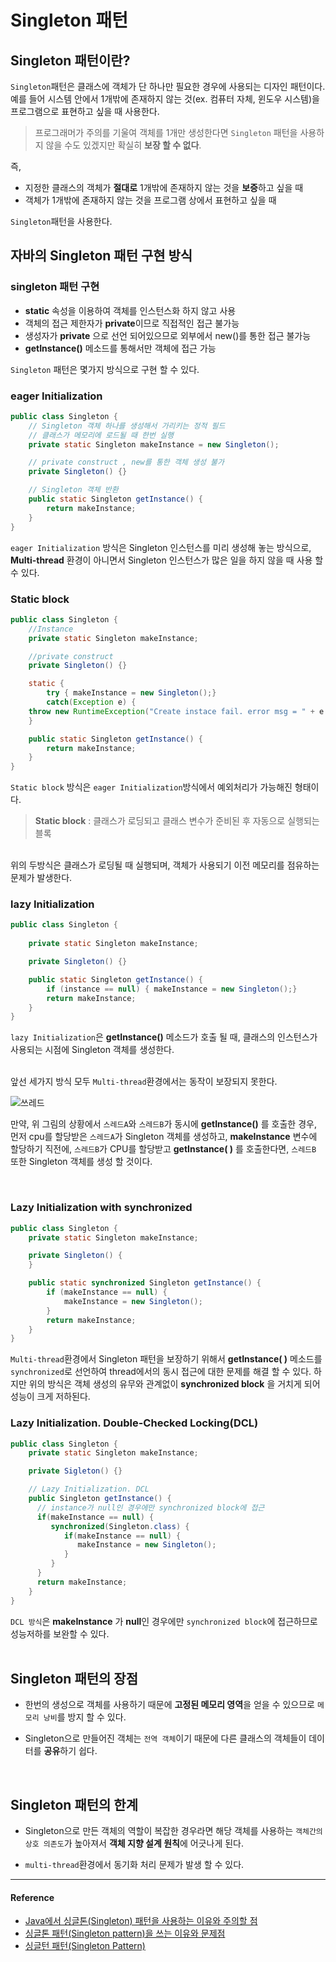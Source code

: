 # Singleton 패턴   

## Singleton 패턴이란?   

`Singleton`패턴은 클래스에 객체가 단 하나만 필요한 경우에 사용되는 디자인 패턴이다. 
예를 들어 시스템 안에서 1개밖에 존재하지 않는 것(ex. 컴퓨터 자체, 윈도우 시스템)을 프로그램으로 표현하고 싶을 때 사용한다.   

>프로그래머가 주의를 기울여 객체를 1개만 생성한다면 `Singleton` 패턴을 사용하지 않을 수도 있겠지만 확실히 **보장 할 수 없다**.

즉,
- 지정한 클래스의 객체가 **절대로** 1개밖에 존재하지 않는 것을 **보증**하고 싶을 때
- 객체가 1개밖에 존재하지 않는 것을 프로그램 상에서 표현하고 싶을 때

`Singleton`패턴을 사용한다.

## 자바의 Singleton 패턴 구현 방식

### singleton 패턴 구현 

- **static** 속성을 이용하여 객체를 인스턴스화 하지 않고 사용
- 객체의 접근 제한자가 **private**이므로 직접적인 접근 불가능
- 생성자가 **private** 으로 선언 되어있으므로 외부에서 new()를 통한 접근 불가능
- **getInstance()** 메소드를 통해서만 객체에 접근 가능

`Singleton` 패턴은 몇가지 방식으로 구현 할 수 있다.
<br>
### eager Initialization

```java
public class Singleton {
    // Singleton 객체 하나를 생성해서 가리키는 정적 필드
    // 클래스가 메모리에 로드될 때 한번 실행
    private static Singleton makeInstance = new Singleton();

    // private construct , new를 통한 객체 생성 불가
    private Singleton() {}

    // Singleton 객체 반환
    public static Singleton getInstance() {
        return makeInstance;
    }
}
```
`eager Initialization` 방식은 Singleton 인스턴스를 미리 생성해 놓는 방식으로, 
**Multi-thread** 환경이 아니면서 Singleton 인스턴스가 많은 일을 하지 않을 때 사용 할 수 있다. 
<br>
### Static block

```java
public class Singleton {
    //Instance
    private static Singleton makeInstance;

    //private construct
    private Singleton() {}

    static {
        try { makeInstance = new Singleton();}
        catch(Exception e) { 
	throw new RuntimeException("Create instace fail. error msg = " + e.getMessage() ); }
    }

    public static Singleton getInstance() {
        return makeInstance;
    }
}
```
`Static block` 방식은 `eager Initialization`방식에서 예외처리가 가능해진 형태이다.

>**Static block** : 클래스가 로딩되고 클래스 변수가 준비된 후 자동으로 실행되는 블록

<br>
위의 두방식은 클래스가 로딩될 때 실행되며,
객체가 사용되기 이전 메모리를 점유하는 문제가 발생한다.
<br>

### lazy Initialization

```java
public class Singleton {
	
	private static Singleton makeInstance;

	private Singleton() {}

	public static Singleton getInstance() {
		if (instance == null) { makeInstance = new Singleton();}
		return makeInstance;
	}
}
```

`lazy Initialization`은 **getInstance()** 메소드가 호출 될 때, 클래스의 인스턴스가 사용되는 시점에 Singleton 객체를 생성한다. 


<br>앞선 세가지 방식 모두 `Multi-thread`환경에서는 동작이 보장되지 못한다. 
<br>

![쓰레드](https://user-images.githubusercontent.com/43839951/79640641-8ce02500-81cd-11ea-8bc4-1f920b96c33c.JPG)

만약, 위 그림의 상황에서 `스레드A`와 `스레드B`가 동시에 **getInstance()** 를 호출한 경우, 먼저 cpu를 할당받은 `스레드A`가 Singleton 객체를 생성하고, 
**makeInstance** 변수에 할당하기 직전에, `스레드B`가 CPU를 할당받고 **getInstance( )** 를 호출한다면,
`스레드B` 또한 Singleton 객체를 생성 할 것이다.

<br>

### Lazy Initialization with synchronized

```java
public class Singleton {
    private static Singleton makeInstance;

    private Singleton() {
    }

    public static synchronized Singleton getInstance() {
        if (makeInstance == null) {
            makeInstance = new Singleton();
        }
        return makeInstance;
    }
}
```

 `Multi-thread`환경에서 Singleton 패턴을 보장하기 위해서  **getInstance( )** 메소드를 `synchronized`로 선언하여 thread에서의 동시 접근에 대한 문제를 해결 할 수 있다. 
하지만 위의 방식은 객체 생성의 유무와 관계없이 **synchronized block** 을 거치게 되어 성능이 크게 저하된다.
<br>

### Lazy Initialization. Double-Checked Locking(DCL)

```java
public class Singleton {
    private static Singleton makeInstance;

    private Sigleton() {}

    // Lazy Initialization. DCL
    public Singleton getInstance() {
      // instance가 null인 경우에만 synchronized block에 접근
      if(makeInstance == null) {
         synchronized(Singleton.class) {
            if(makeInstance == null) {
               makeInstance = new Singleton(); 
            }
         }
      }
      return makeInstance;
    }
}
```

`DCL 방식`은 **makeInstance** 가  **null**인 경우에만 `synchronized block`에 접근하므로 성능저하를 보완할 수 있다.
<br><br>

## Singleton 패턴의 장점

- 한번의 생성으로 객체를 사용하기 때문에 **고정된 메모리 영역**을 얻을 수 있으므로 `메모리 낭비`를 방지 할 수 있다.

- Singleton으로 만들어진 객체는 `전역 객체`이기 때문에 다른 클래스의 객체들이 데이터를 **공유**하기 쉽다.
<br>

## Singleton 패턴의 한계

- Singleton으로 만든 객체의 역할이 복잡한 경우라면 해당 객체를 사용하는 
`객체간의 상호 의존도`가 높아져서 **객체 지향 설계 원칙**에 어긋나게 된다.

- `multi-thread`환경에서 동기화 처리 문제가 발생 할 수 있다. 

----
#### Reference
- [Java에서 싱글톤(Singleton) 패턴을 사용하는 이유와 주의할 점](https://elfinlas.github.io/2019/09/23/java-singleton/)   
- [싱글톤 패턴(Singleton pattern)을 쓰는 이유와 문제점](https://jeong-pro.tistory.com/86)   
- [싱글턴 패턴(Singleton Pattern)](https://medium.com/webeveloper/%EC%8B%B1%EA%B8%80%ED%84%B4-%ED%8C%A8%ED%84%B4-singleton-pattern-db75ed29c36)
